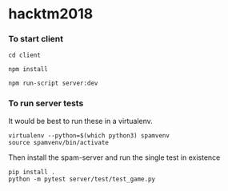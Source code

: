 # hacktm2018

### To start client
```
cd client
```

```
npm install
```

```
npm run-script server:dev
```

### To run server tests

It would be best to run these in a virtualenv.

```
virtualenv --python=$(which python3) spamvenv
source spamvenv/bin/activate
```

Then install the spam-server and run the single test in existence
```
pip install .
python -m pytest server/test/test_game.py
```
